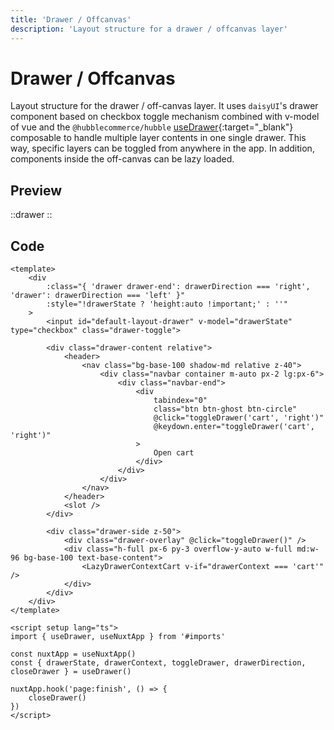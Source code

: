 ```yaml
---
title: 'Drawer / Offcanvas'
description: 'Layout structure for a drawer / offcanvas layer'
---
```


# Drawer / Offcanvas

Layout structure for the drawer / off-canvas layer. It uses `daisyUI`'s drawer component based on checkbox toggle 
mechanism combined with v-model of vue and the `@hubblecommerce/hubble`
[useDrawer](https://github.com/hubblecommerce/hubble-frontend-pwa/blob/main/src/theme/composables/useDrawer.ts){:target="_blank"}
composable to handle multiple layer contents in one single drawer. This way, specific layers can be toggled from 
anywhere in the app. In addition, components inside the off-canvas can be lazy loaded.

## Preview

::drawer
::


## Code

```vue [layouts/default.vue]
<template>
    <div
        :class="{ 'drawer drawer-end': drawerDirection === 'right', 'drawer': drawerDirection === 'left' }"
        :style="!drawerState ? 'height:auto !important;' : ''"
    >
        <input id="default-layout-drawer" v-model="drawerState" type="checkbox" class="drawer-toggle">

        <div class="drawer-content relative">
            <header>
                <nav class="bg-base-100 shadow-md relative z-40">
                    <div class="navbar container m-auto px-2 lg:px-6">
                        <div class="navbar-end">
                            <div
                                tabindex="0"
                                class="btn btn-ghost btn-circle"
                                @click="toggleDrawer('cart', 'right')"
                                @keydown.enter="toggleDrawer('cart', 'right')"
                            >
                                Open cart
                            </div>
                        </div>
                    </div>
                </nav>
            </header>
            <slot />
        </div>

        <div class="drawer-side z-50">
            <div class="drawer-overlay" @click="toggleDrawer()" />
            <div class="h-full px-6 py-3 overflow-y-auto w-full md:w-96 bg-base-100 text-base-content">
                <LazyDrawerContextCart v-if="drawerContext === 'cart'" />
            </div>
        </div>
    </div>
</template>

<script setup lang="ts">
import { useDrawer, useNuxtApp } from '#imports'

const nuxtApp = useNuxtApp()
const { drawerState, drawerContext, toggleDrawer, drawerDirection, closeDrawer } = useDrawer()

nuxtApp.hook('page:finish', () => {
    closeDrawer()
})
</script>
```

